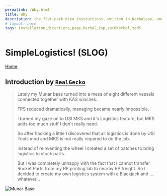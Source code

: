 ```yaml
---
permalink: /Why.html
title: Why
description: the flat-pack Kiea instructions, written in Kerbalese, unusally present
# layout: bare
tags: installation,directions,page,kerbal,ksp,zer0Kerbal,zedK
---
```


<!-- Why.md v1.1.0.0
SimpleLogistics! (SLOG)
created: 01 Oct 2019
updated: 02 Mar 2022 -->

# SimpleLogistics! (SLOG)

[Home](/index.md)

## Introduction by [`RealGecko`][realgecko]

> Lately my Munar base turned into a mess of eight different vessels connected together with KAS winches.
>
> FPS reduced dramatically, managing became nearly impossible.
>
> I turned my gaze on to USI MKS and it's Logistics feature, but MKS adds too much stuff I don't really need.
>
> So after hacking a little I discovered that all logistics is done by USI Tools mod and MKS is not really required to do the job.
>
> Instead of reinventing the wheel I created a set of patches to bring logistics to stock parts.
>
> But I was completely unhappy with the fact that I cannot transfer Rocket Parts from my RP printing lab to nearby RP freight. So I decided to create my own logistics system with a Blackjack and .... whatever...

![Munar Base](https://i.imgur.com/PA05bBw.png)

[RealGecko]: https://forum.kerbalspaceprogram.com/index.php?/profile/162682-*/ "realgecko"

<!-- this file CC BY-NC-ND 3.0 Unported by zer0Kerbal -->
